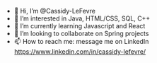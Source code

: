 - 👋 Hi, I’m @Cassidy-LeFevre
- 👀 I’m interested in Java, HTML/CSS, SQL, C++
- 🌱 I’m currently learning Javascript and React
- 💞️ I’m looking to collaborate on Spring projects
- 📫 How to reach me: message me on LinkedIn https://www.linkedin.com/in/cassidy-lefevre/

<!---
Cassidy-LeFevre/Cassidy-LeFevre is a ✨ special ✨ repository because its `README.md` (this file) appears on your GitHub profile.
You can click the Preview link to take a look at your changes.
--->
